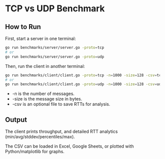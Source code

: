 # TCP vs UDP Benchmark

## How to Run

First, start a server in one terminal:

```bash
go run benchmarks/server/server.go -proto=tcp
# or
go run benchmarks/server/server.go -proto=udp
```

Then, run the client in another terminal:

```bash
go run benchmarks/client/client.go -proto=tcp -n=1000 -size=128 -csv=tcp_rtt.csv
# or
go run benchmarks/client/client.go -proto=udp -n=1000 -size=128 -csv=udp_rtt.csv
```

- -n is the number of messages.
- -size is the message size in bytes.
- -csv is an optional file to save RTTs for analysis.

## Output
The client prints throughput, and detailed RTT analytics (min/avg/stddev/percentiles/max).

The CSV can be loaded in Excel, Google Sheets, or plotted with Python/matplotlib for graphs.